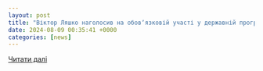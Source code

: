 ```yaml
---
layout: post
title: "Віктор Ляшко наголосив на обовʼязковій участі у державній програмі «Доступні ліки» аптек, розміщених у медзакладах | Кабінет Міністрів України"
date: 2024-08-09 00:35:41 +0000
categories: [news]
---
```


[Читати далі](https://www.kmu.gov.ua/news/viktor-liashko-naholosyv-na-oboviazkovii-uchasti-u-derzhavnii-prohrami-dostupni-liky-aptek-rozmishchenykh-u-medzakladakh)
